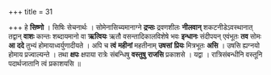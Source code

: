 +++
title = 31

+++
हे **सिष्णो** । सिषिः सेचनार्थः । सोमेनासिच्यमानाग्ने **द्रप्सः** द्रवणशीलः **नीलवान्** शकटनीडेऽवस्थानात् तद्वान् **वाशः** कान्तः शब्दायमानो वा **ऋत्वियः** ऋतौ वसन्तादिकालविशेषे भवः **इन्धानः** संदीपयन् एवंभूतः **तव** सोमः **आ** **ददे** तुभ्यं होमायाध्वर्युणादीयते । अपि च **त्वं** **महीनां** महतीनाम् **उषसां** **प्रियः** मित्रभूतः **असि** । उषसि ह्यग्नयो होमाय प्रज्वाल्यन्ते । तथा **क्षपः** क्षपाया रात्रेः संबन्धिषु **वस्तुषु** **राजसि** प्रकाशसे । यद्वा । रात्रिसंबन्धीनि वस्तूनि पदार्थजातानि त्वं प्रकाशयसि ॥
